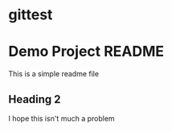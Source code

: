# gittest

# Demo Project README

This is a simple readme file

## Heading 2

I hope this isn't much a problem


